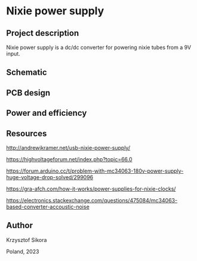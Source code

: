 # Nixie power supply

## Project description

Nixie power supply is a dc/dc converter for powering nixie tubes from a 9V input.

## Schematic

## PCB design

## Power and efficiency

## Resources

http://andrewjkramer.net/usb-nixie-power-supply/

https://highvoltageforum.net/index.php?topic=66.0

https://forum.arduino.cc/t/problem-with-mc34063-180v-power-supply-huge-voltage-drop-solved/299096

https://gra-afch.com/how-it-works/power-supplies-for-nixie-clocks/

https://electronics.stackexchange.com/questions/475084/mc34063-based-converter-accoustic-noise

## Author

Krzysztof Sikora

Poland, 2023
